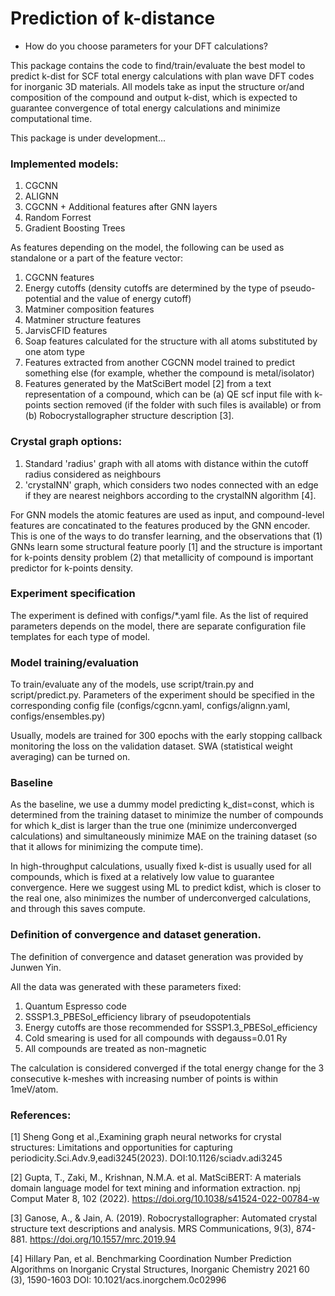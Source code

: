 # Prediction of k-distance
* How do you choose parameters for your DFT calculations? 

This package contains the code to find/train/evaluate the best model to predict k-dist for SCF total energy calculations with plan wave DFT codes for inorganic 3D materials. All models take as input the structure or/and composition of the compound and output k-dist, which is expected to guarantee convergence of total energy calculations and minimize computational time.

This package is under development...

### Implemented models:
1. CGCNN
2. ALIGNN
3. CGCNN + Additional features after GNN layers
4. Random Forrest 
5. Gradient Boosting Trees

As features depending on the model, the following can be used as standalone or a part of the feature vector:
1. CGCNN features
2. Energy cutoffs (density cutoffs are determined by the type of pseudo-potential and the value of energy cutoff)
3. Matminer composition features
4. Matminer structure features
5. JarvisCFID features
6. Soap features calculated for the structure with all atoms substituted by one atom type
7. Features extracted from another CGCNN model trained to predict something else (for example, whether the compound is metal/isolator)
8. Features generated by the MatSciBert model [2] from a text representation of a compound, which can be (a) QE scf input file with k-points section removed (if the folder with such files is available) or from (b) Robocrystallographer structure description [3].

### Crystal graph options:
1. Standard 'radius' graph with all atoms with distance within the cutoff radius considered as neighbours
2. 'crystalNN' graph, which considers two nodes connected with an edge if they are nearest neighbors according to the crystalNN algorithm [4].

For GNN models the atomic features are used as input, and compound-level features are concatinated to the features produced by the GNN encoder. This is one of the ways to do transfer learning, and the observations that (1) GNNs learn some structural feature poorly [1] and the structure is important for k-points density problem (2) that metallicity of compound is important predictor for k-points density.

### Experiment specification
The experiment is defined with configs/*.yaml file. As the list of required parameters depends on the model, there are separate configuration file templates for each type of model.

### Model training/evaluation
To train/evaluate any of the models, use script/train.py and script/predict.py. Parameters of the experiment should be specified in the corresponding config file (configs/cgcnn.yaml, configs/alignn.yaml, configs/ensembles.py)

Usually, models are trained for 300 epochs with the early stopping callback monitoring the loss on the validation dataset. SWA (statistical weight averaging) can be turned on.

### Baseline
As the baseline, we use a dummy model predicting k_dist=const, which is determined from the training dataset to minimize the number of compounds for which k_dist is larger than the true one (minimize underconverged calculations) and simultaneously minimize MAE on the training dataset (so that it allows for minimizing the compute time).

In high-throughput calculations, usually fixed k-dist is usually used for all compounds, which is fixed at a  relatively low value to guarantee convergence. Here we suggest using ML to predict kdist, which is closer to the real one, also minimizes the number of underconverged calculations, and through this saves compute. 

### Definition of convergence and dataset generation. 
The definition of convergence and dataset generation was provided by Junwen Yin.

All the data was generated with these parameters fixed:
1. Quantum Espresso code
2. SSSP1.3_PBESol_efficiency library of pseudopotentials
3. Energy cutoffs are those recommended for SSSP1.3_PBESol_efficiency
4. Cold smearing is used for all compounds with degauss=0.01 Ry
5. All compounds are treated as non-magnetic

The calculation is considered converged if the total energy change for the 3 consecutive k-meshes with increasing number of points is within 1meV/atom.

### References:
[1] Sheng Gong et al.,Examining graph neural networks for crystal structures: Limitations and opportunities for capturing periodicity.Sci.Adv.9,eadi3245(2023). DOI:10.1126/sciadv.adi3245

[2] Gupta, T., Zaki, M., Krishnan, N.M.A. et al. MatSciBERT: A materials domain language model for text mining and information extraction. npj Comput Mater 8, 102 (2022). https://doi.org/10.1038/s41524-022-00784-w

[3] Ganose, A., & Jain, A. (2019). Robocrystallographer: Automated crystal structure text descriptions and analysis. MRS Communications, 9(3), 874-881. https://doi.org/10.1557/mrc.2019.94

[4] Hillary Pan, et al. Benchmarking Coordination Number Prediction Algorithms on Inorganic Crystal Structures, Inorganic Chemistry 2021 60 (3), 1590-1603
DOI: 10.1021/acs.inorgchem.0c02996

